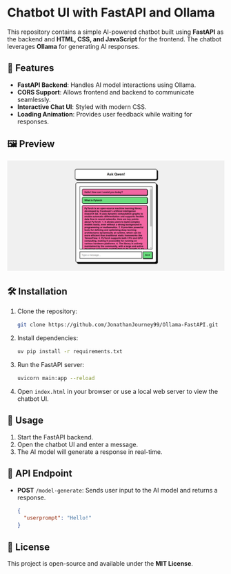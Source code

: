 # Chatbot UI with FastAPI and Ollama

This repository contains a simple AI-powered chatbot built using **FastAPI** as the backend and **HTML, CSS, and JavaScript** for the frontend. The chatbot leverages **Ollama** for generating AI responses.

## 🚀 Features
- **FastAPI Backend**: Handles AI model interactions using Ollama.
- **CORS Support**: Allows frontend and backend to communicate seamlessly.
- **Interactive Chat UI**: Styled with modern CSS.
- **Loading Animation**: Provides user feedback while waiting for responses.

## 🖼️ Preview
<img src="ss.png" alt="Website Preview" width="600" />

## 🛠️ Installation
1. Clone the repository:
   ```sh
   git clone https://github.com/JonathanJourney99/Ollama-FastAPI.git
   ```

2. Install dependencies:
   ```sh
   uv pip install -r requirements.txt
   ```

3. Run the FastAPI server:
   ```sh
   uvicorn main:app --reload
   ```

4. Open `index.html` in your browser or use a local web server to view the chatbot UI.

## 📌 Usage
1. Start the FastAPI backend.
2. Open the chatbot UI and enter a message.
3. The AI model will generate a response in real-time.

## 🤖 API Endpoint
- **POST** `/model-generate`: Sends user input to the AI model and returns a response.
  ```json
  {
    "userprompt": "Hello!"
  }
  ```

## 📜 License
This project is open-source and available under the **MIT License**.

